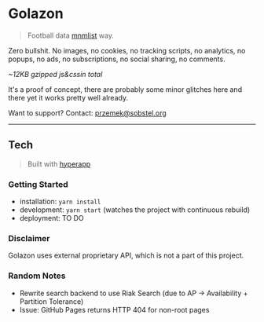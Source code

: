 # Golazon
> Football data <a href="http://mnmlist.com/w/">mnmlist</a> way.

Zero bullshit. No images, no cookies, no tracking scripts, no analytics,
no popups, no ads, no subscriptions, no social sharing, no comments.

*~12KB gzipped js&cssin total*

It's a proof of concept, there are probably some minor glitches here and there
yet it works pretty well already.

Want to support? Contact: przemek@sobstel.org

------------

## Tech
> Built with [hyperapp](https://hyperapp.js.org/)

### Getting Started

* installation: `yarn install`
* development: `yarn start` (watches the project with continuous rebuild)
* deployment: TO DO

### Disclaimer

Golazon uses external proprietary API, which is not a part of this project.

### Random Notes

* Rewrite search backend to use Riak Search (due to AP -> Availability + Partition Tolerance)
* Issue: GitHub Pages returns HTTP 404 for non-root pages
